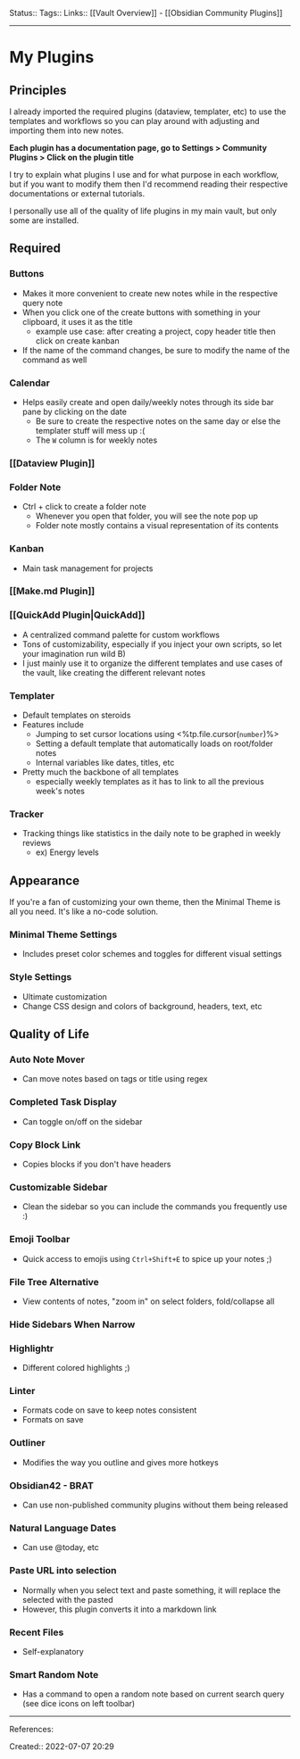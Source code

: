 Status::
Tags:: 
Links:: [[Vault Overview]] - [[Obsidian Community Plugins]]
___
# My Plugins
## Principles
I already imported the required plugins (dataview, templater, etc) to use the templates and workflows so you can play around with adjusting and importing them into new notes.

**Each plugin has a documentation page, go to Settings > Community Plugins > Click on the plugin title**

I try to explain what plugins I use and for what purpose in each workflow, but if you want to modify them then I'd recommend reading their respective documentations or external tutorials.

I personally use all of the quality of life plugins in my main vault, but only some are installed.

## Required
### Buttons
- Makes it more convenient to create new notes while in the respective query note
- When you click one of the create buttons with something in your clipboard, it uses it as the title
	- example use case: after creating a project, copy header title then click on create kanban
- If the name of the command changes, be sure to modify the name of the command as well
### Calendar
- Helps easily create and open daily/weekly notes through its side bar pane by clicking on the date
	- Be sure to create the respective notes on the same day or else the templater stuff will mess up :(
	- The `W` column is for weekly notes
### [[Dataview Plugin]]
### Folder Note
- Ctrl + click to create a folder note
	- Whenever you open that folder, you will see the note pop up
	- Folder note mostly contains a visual representation of its contents
### Kanban
- Main task management for projects
### [[Make.md Plugin]]
### [[QuickAdd Plugin|QuickAdd]]
- A centralized command palette for custom workflows
- Tons of customizability, especially if you inject your own scripts, so let your imagination run wild B)
- I just mainly use it to organize the different templates and use cases of the vault, like creating the different relevant notes
### Templater
- Default templates on steroids
- Features include
	- Jumping to set cursor locations using <%tp.file.cursor(`number`)%>
	- Setting a default template that automatically loads on root/folder notes
	- Internal variables like dates, titles, etc
- Pretty much the backbone of all templates
	- especially weekly templates as it has to link to all the previous week's notes
### Tracker
- Tracking things like statistics in the daily note to be graphed in weekly reviews
	- ex) Energy levels
## Appearance
If you're a fan of customizing your own theme, then the Minimal Theme is all you need. It's like a no-code solution.
### Minimal Theme Settings
- Includes preset color schemes and toggles for different visual settings
### Style Settings
- Ultimate customization
- Change CSS design and colors of background, headers, text, etc
## Quality of Life
### Auto Note Mover
- Can move notes based on tags or title using regex
### Completed Task Display
- Can toggle on/off on the sidebar
### Copy Block Link
- Copies blocks if you don't have headers
### Customizable Sidebar
- Clean the sidebar so you can include the commands you frequently use :)
### Emoji Toolbar
- Quick access to emojis using `Ctrl+Shift+E` to spice up your notes ;)
### File Tree Alternative
- View contents of notes, "zoom in" on select folders, fold/collapse all
### Hide Sidebars When Narrow
### Highlightr
- Different colored highlights ;)
### Linter
- Formats code on save to keep notes consistent
- Formats on save
### Outliner
- Modifies the way you outline and gives more hotkeys
### Obsidian42 - BRAT
- Can use non-published community plugins without them being released
### Natural Language Dates
- Can use @today, etc

### Paste URL into selection
- Normally when you select text and paste something, it will replace the selected with the pasted
- However, this plugin converts it into a markdown link
### Recent Files
- Self-explanatory
### Smart Random Note
- Has a command to open a random note based on current search query (see dice icons on left toolbar)
___
References:

Created:: 2022-07-07 20:29